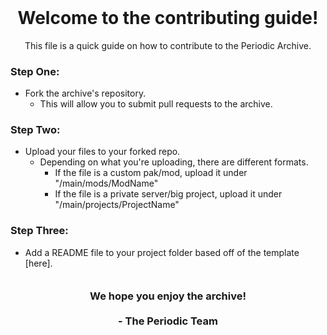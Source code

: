 <h1 align ="center" style="margin-top: 0px;">Welcome to the contributing guide!</h1>
<p align="center">
  This file is a quick guide on how to contribute to the Periodic Archive.
  <!--
  <br />
  <br />
  If any project is missing credits and/or you want it taken down, submit a pull request with the changes or DM shady#9999 on Discord.
  <br />
  <br />
  If you want to contribute a project yourself, the guide is located <a href="https://github.com/ProjectPeriodic/ThePeriodicArchive/blob/main/info/contribute-guide.md">here.</a>
  -->
  </p>

### Step One:
- Fork the archive's repository.
  - This will allow you to submit pull requests to the archive.

### Step Two:
- Upload your files to your forked repo.
  - Depending on what you're uploading, there are different formats.
    - If the file is a custom pak/mod, upload it under "/main/mods/ModName"
    - If the file is a private server/big project, upload it under "/main/projects/ProjectName"

### Step Three:
- Add a README file to your project folder based off of the template [here].
  
 <h3 align ="center" style="margin-top: 0px;"><br />We hope you enjoy the archive!<br /><br />- The Periodic Team</h3>
<!--
<p align="center" style="margin-bottom: 0px !important;">
  <img width="150" src="https://i.kym-cdn.com/photos/images/masonry/001/597/239/c02.png" align="center">
</p>
-->
